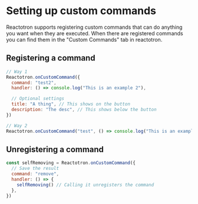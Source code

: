 # Setting up custom commands

Reactotron supports registering custom commands that can do anything you want when they are executed. When there are registered commands you can find them in the "Custom Commands" tab in reactotron.

## Registering a command

```js
// Way 1
Reactotron.onCustomCommand({
  command: "test2",
  handler: () => console.log("This is an example 2"),

  // Optional settings
  title: "A thing", // This shows on the button
  description: "The desc", // This shows below the button
})

// Way 2
Reactotron.onCustomCommand("test", () => console.log("This is an example"))
```

## Unregistering a command

```js
const selfRemoving = Reactotron.onCustomCommand({
  // Save the result
  command: "remove",
  handler: () => {
    selfRemoving() // Calling it unregisters the command
  },
})
```
